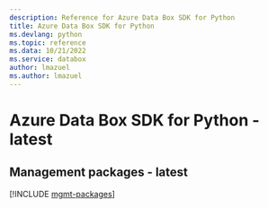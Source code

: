 ```yaml
---
description: Reference for Azure Data Box SDK for Python
title: Azure Data Box SDK for Python
ms.devlang: python
ms.topic: reference
ms.data: 10/21/2022
ms.service: databox
author: lmazuel
ms.author: lmazuel
---
```

# Azure Data Box SDK for Python - latest

## Management packages - latest
[!INCLUDE [mgmt-packages](data-box-mgmt-index.md)]